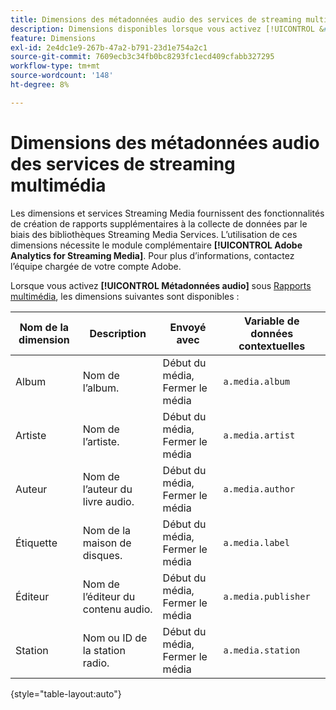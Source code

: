 ```yaml
---
title: Dimensions des métadonnées audio des services de streaming multimédia
description: Dimensions disponibles lorsque vous activez [!UICONTROL &#x200B; Métadonnées audio &#x200B;] pour une suite de rapports.
feature: Dimensions
exl-id: 2e4dc1e9-267b-47a2-b791-23d1e754a2c1
source-git-commit: 7609ecb3c34fb0bc8293fc1ecd409cfabb327295
workflow-type: tm+mt
source-wordcount: '148'
ht-degree: 8%

---
```


# Dimensions des métadonnées audio des services de streaming multimédia

Les dimensions et services Streaming Media fournissent des fonctionnalités de création de rapports supplémentaires à la collecte de données par le biais des bibliothèques Streaming Media Services. L’utilisation de ces dimensions nécessite le module complémentaire **[!UICONTROL Adobe Analytics for Streaming Media]**. Pour plus d’informations, contactez l’équipe chargée de votre compte Adobe.

Lorsque vous activez **[!UICONTROL Métadonnées audio]** sous [Rapports multimédia](/help/admin/admin/c-manage-report-suites/c-edit-report-suites/media-management.md), les dimensions suivantes sont disponibles :

| Nom de la dimension | Description | Envoyé avec | Variable de données contextuelles |
| --- | --- | --- | --- |
| Album | Nom de l’album. | Début du média, Fermer le média | `a.media.album` |
| Artiste | Nom de l’artiste. | Début du média, Fermer le média | `a.media.artist` |
| Auteur | Nom de l’auteur du livre audio. | Début du média, Fermer le média | `a.media.author` |
| Étiquette | Nom de la maison de disques. | Début du média, Fermer le média | `a.media.label` |
| Éditeur | Nom de l’éditeur du contenu audio. | Début du média, Fermer le média | `a.media.publisher` |
| Station | Nom ou ID de la station radio. | Début du média, Fermer le média | `a.media.station` |

{style="table-layout:auto"}
